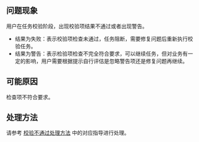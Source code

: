 ## 问题现象
用户在任务校验阶段，出现校验项结果不通过或者出现警告。
- 结果为失败：表示校验项检查未通过，任务阻断，需要修复问题后重新执行校验任务。
- 结果为警告：表示检验项检查不完全符合要求，可以继续任务，但对业务有一定的影响，用户需要根据提示自行评估是忽略警告项还是修复问题再继续。

## 可能原因
检查项不符合要求。

## 处理方法
请参考 [校验不通过处理方法](https://cloud.tencent.com/document/product/571/61639) 中的对应指导进行处理。

